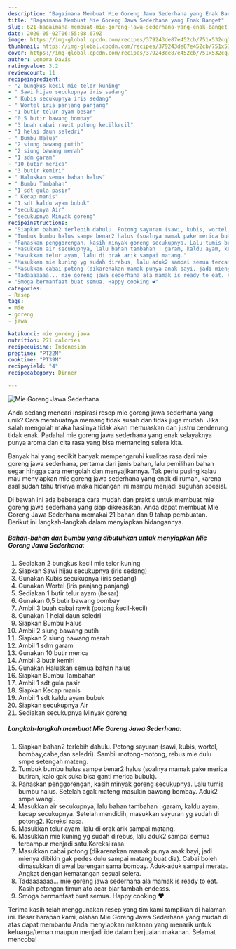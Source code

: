 ```yaml
---
description: "Bagaimana Membuat Mie Goreng Jawa Sederhana yang Enak Banget"
title: "Bagaimana Membuat Mie Goreng Jawa Sederhana yang Enak Banget"
slug: 621-bagaimana-membuat-mie-goreng-jawa-sederhana-yang-enak-banget
date: 2020-05-02T06:55:08.679Z
image: https://img-global.cpcdn.com/recipes/379243de87e452cb/751x532cq70/mie-goreng-jawa-sederhana-foto-resep-utama.jpg
thumbnail: https://img-global.cpcdn.com/recipes/379243de87e452cb/751x532cq70/mie-goreng-jawa-sederhana-foto-resep-utama.jpg
cover: https://img-global.cpcdn.com/recipes/379243de87e452cb/751x532cq70/mie-goreng-jawa-sederhana-foto-resep-utama.jpg
author: Lenora Davis
ratingvalue: 3.2
reviewcount: 11
recipeingredient:
- "2 bungkus kecil mie telor kuning"
- " Sawi hijau secukupnya iris sedang"
- " Kubis secukupnya iris sedang"
- " Wortel iris panjang panjang"
- "1 butir telur ayam besar"
- "0,5 butir bawang bombay"
- "3 buah cabai rawit potong kecilkecil"
- "1 helai daun seledri"
- " Bumbu Halus"
- "2 siung bawang putih"
- "2 siung bawang merah"
- "1 sdm garam"
- "10 butir merica"
- "3 butir kemiri"
- " Haluskan semua bahan halus"
- " Bumbu Tambahan"
- "1 sdt gula pasir"
- " Kecap manis"
- "1 sdt kaldu ayam bubuk"
- "secukupnya Air"
- "secukupnya Minyak goreng"
recipeinstructions:
- "Siapkan bahan2 terlebih dahulu. Potong sayuran (sawi, kubis, wortel, bombay,cabe,dan seledri). Sambil motong-motong, rebus mie dulu smpe setengah mateng."
- "Tumbuk bumbu halus sampe benar2 halus (soalnya mamak pake merica butiran, kalo gak suka bisa ganti merica bubuk)."
- "Panaskan penggorengan, kasih minyak goreng secukupnya. Lalu tumis bumbu halus. Setelah agak mateng masukin bawang bombay. Aduk2 smpe wangi."
- "Masukkan air secukupnya, lalu bahan tambahan : garam, kaldu ayam, kecap secukupnya. Setelah mendidih, masukkan sayuran yg sudah di potong2. Koreksi rasa."
- "Masukkan telur ayam, lalu di orak arik sampai matang."
- "Masukkan mie kuning yg sudah direbus, lalu aduk2 sampai semua tercampur menjadi satu.Koreksi rasa."
- "Masukkan cabai potong (dikarenakan mamak punya anak bayi, jadi mienya dibikin gak pedes dulu sampai matang buat dia). Cabai boleh dimasukkan di awal barengan sama bombay. Aduk-aduk sampai merata. Angkat dengan kematangan sesuai selera."
- "Tadaaaaaaa... mie goreng jawa sederhana ala mamak is ready to eat. Kasih potongan timun ato acar biar tambah endesss."
- "Smoga bermanfaat buat semua. Happy cooking ❤️"
categories:
- Resep
tags:
- mie
- goreng
- jawa

katakunci: mie goreng jawa 
nutrition: 271 calories
recipecuisine: Indonesian
preptime: "PT22M"
cooktime: "PT39M"
recipeyield: "4"
recipecategory: Dinner

---
```



![Mie Goreng Jawa Sederhana](https://img-global.cpcdn.com/recipes/379243de87e452cb/751x532cq70/mie-goreng-jawa-sederhana-foto-resep-utama.jpg)

Anda sedang mencari inspirasi resep mie goreng jawa sederhana yang unik? Cara membuatnya memang tidak susah dan tidak juga mudah. Jika salah mengolah maka hasilnya tidak akan memuaskan dan justru cenderung tidak enak. Padahal mie goreng jawa sederhana yang enak selayaknya punya aroma dan cita rasa yang bisa memancing selera kita.



Banyak hal yang sedikit banyak mempengaruhi kualitas rasa dari mie goreng jawa sederhana, pertama dari jenis bahan, lalu pemilihan bahan segar hingga cara mengolah dan menyajikannya. Tak perlu pusing kalau mau menyiapkan mie goreng jawa sederhana yang enak di rumah, karena asal sudah tahu triknya maka hidangan ini mampu menjadi suguhan spesial.


Di bawah ini ada beberapa cara mudah dan praktis untuk membuat mie goreng jawa sederhana yang siap dikreasikan. Anda dapat membuat Mie Goreng Jawa Sederhana memakai 21 bahan dan 9 tahap pembuatan. Berikut ini langkah-langkah dalam menyiapkan hidangannya.

<!--inarticleads1-->

##### Bahan-bahan dan bumbu yang dibutuhkan untuk menyiapkan Mie Goreng Jawa Sederhana:

1. Sediakan 2 bungkus kecil mie telor kuning
1. Siapkan  Sawi hijau secukupnya (iris sedang)
1. Gunakan  Kubis secukupnya (iris sedang)
1. Gunakan  Wortel (iris panjang panjang)
1. Sediakan 1 butir telur ayam (besar)
1. Gunakan 0,5 butir bawang bombay
1. Ambil 3 buah cabai rawit (potong kecil-kecil)
1. Gunakan 1 helai daun seledri
1. Siapkan  Bumbu Halus
1. Ambil 2 siung bawang putih
1. Siapkan 2 siung bawang merah
1. Ambil 1 sdm garam
1. Gunakan 10 butir merica
1. Ambil 3 butir kemiri
1. Gunakan  Haluskan semua bahan halus
1. Siapkan  Bumbu Tambahan
1. Ambil 1 sdt gula pasir
1. Siapkan  Kecap manis
1. Ambil 1 sdt kaldu ayam bubuk
1. Siapkan secukupnya Air
1. Sediakan secukupnya Minyak goreng




<!--inarticleads2-->

##### Langkah-langkah membuat Mie Goreng Jawa Sederhana:

1. Siapkan bahan2 terlebih dahulu. Potong sayuran (sawi, kubis, wortel, bombay,cabe,dan seledri). Sambil motong-motong, rebus mie dulu smpe setengah mateng.
1. Tumbuk bumbu halus sampe benar2 halus (soalnya mamak pake merica butiran, kalo gak suka bisa ganti merica bubuk).
1. Panaskan penggorengan, kasih minyak goreng secukupnya. Lalu tumis bumbu halus. Setelah agak mateng masukin bawang bombay. Aduk2 smpe wangi.
1. Masukkan air secukupnya, lalu bahan tambahan : garam, kaldu ayam, kecap secukupnya. Setelah mendidih, masukkan sayuran yg sudah di potong2. Koreksi rasa.
1. Masukkan telur ayam, lalu di orak arik sampai matang.
1. Masukkan mie kuning yg sudah direbus, lalu aduk2 sampai semua tercampur menjadi satu.Koreksi rasa.
1. Masukkan cabai potong (dikarenakan mamak punya anak bayi, jadi mienya dibikin gak pedes dulu sampai matang buat dia). Cabai boleh dimasukkan di awal barengan sama bombay. Aduk-aduk sampai merata. Angkat dengan kematangan sesuai selera.
1. Tadaaaaaaa... mie goreng jawa sederhana ala mamak is ready to eat. Kasih potongan timun ato acar biar tambah endesss.
1. Smoga bermanfaat buat semua. Happy cooking ❤️




Terima kasih telah menggunakan resep yang tim kami tampilkan di halaman ini. Besar harapan kami, olahan Mie Goreng Jawa Sederhana yang mudah di atas dapat membantu Anda menyiapkan makanan yang menarik untuk keluarga/teman maupun menjadi ide dalam berjualan makanan. Selamat mencoba!
